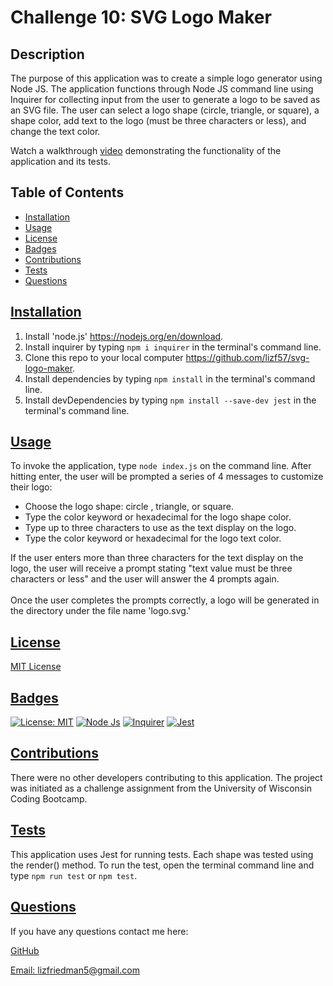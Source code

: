 # Challenge 10: SVG Logo Maker 

## Description
The purpose of this application was to create a simple logo generator using Node JS. The application functions through Node JS command line using Inquirer for collecting input from the user to generate a logo to be saved as an SVG file. The user can select a logo shape (circle, triangle, or square), a shape color, add text to the logo (must be three characters or less), and change the text color.


Watch a walkthrough [video](https://drive.google.com/file/d/1T7FaXC-UlPSGX-Y_U5WKp88WdFFDrE9L/view?usp=sharing) demonstrating the functionality of the application and its tests.


  ## Table of Contents
  * [Installation](#installation)
  * [Usage](#usage)
  * [License](#license)
  * [Badges](#badges)
  * [Contributions](#contributions)
  * [Tests](#tests)
  * [Questions](#questions)

## [Installation](#Table-of-Contents)
1. Install 'node.js' https://nodejs.org/en/download.
2. Install inquirer by typing `npm i inquirer` in the terminal's command line.
3. Clone this repo to your local computer https://github.com/lizf57/svg-logo-maker.
4. Install dependencies by typing `npm install` in the terminal's command line.
5. Install devDependencies by typing `npm install --save-dev jest` in the terminal's command line.

## [Usage](#table-of-contents)
To invoke the application, type `node index.js` on the command line. After hitting enter, the user will be prompted a series of 4 messages to customize their logo: 
* Choose the logo shape: circle , triangle, or square.
* Type the color keyword or hexadecimal for the logo shape color.
* Type up to three characters to use as the text display on the logo.
* Type the color keyword or hexadecimal for the logo text color.

If the user enters more than three characters for the text display on the logo, the user will receive a prompt stating "text value must be three characters or less" and the user will answer the 4 prompts again.
<br>
<br>
Once the user completes the prompts correctly, a logo will be generated in the directory under the file name 'logo.svg.'

## [License](#table-of-contents)
[MIT License](https://opensource.org/licenses/MIT)

## [Badges](#table-of-contents)

[![License: MIT](https://img.shields.io/badge/MIT_License-orange)](https://opensource.org/licenses/MIT)
[![Node Js](https://img.shields.io/badge/Node%20JS-8A2BE2)]( https://nodejs.org/en/download)
[![Inquirer](https://img.shields.io/badge/Inquirer-8A2BAA2)]( https://www.npmjs.com/package/inquirer)
[![Jest](https://img.shields.io/badge/Jest-blue)](https://www.npmjs.com/package/jest) 

## [Contributions](#table-of-contents)
There were no other developers contributing to this application. The project was initiated as a challenge assignment from the University of Wisconsin Coding Bootcamp. 

## [Tests](#table-of-contents)
This application uses Jest for running tests. Each shape was tested using the render() method. To run the test, open the terminal command line and type `npm run test` or `npm test`.

## [Questions](#Table-of-Contents)
If you have any questions contact me here:

  [GitHub](https://github.com/lizf57)
  
  [Email: lizfriedman5@gmail.com](mailto:lizfriedman5@gmail.com)

